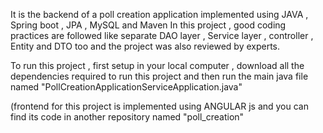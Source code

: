 It is the backend of a poll creation application implemented using JAVA , Spring boot , JPA , MySQL and Maven
In this project , good coding practices are followed like separate DAO layer , Service layer , controller , Entity and DTO too and the project was also reviewed by experts.

To run this project , first setup in your local computer , download all the dependencies required to run this project and then run the main java file named "PollCreationApplicationServiceApplication.java"

(frontend for this project is implemented using ANGULAR js and you can find its code in another repository named "poll_creation"
